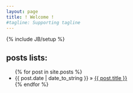 ```yaml
---
layout: page
title: ! Welcome !
#tagline: Supporting tagline
---
```

{% include JB/setup %}




## posts lists:

<ul class="posts">
  {% for post in site.posts %}
    <li><span>{{ post.date | date_to_string }}</span> &raquo; <a href="{{ BASE_PATH }}{{ post.url }}">{{ post.title }}</a></li>
  {% endfor %}
</ul>







